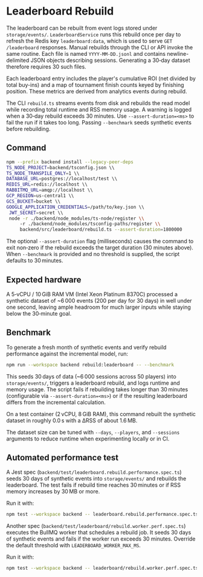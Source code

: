 # Leaderboard Rebuild

The leaderboard can be rebuilt from event logs stored under `storage/events/`.
`LeaderboardService` runs this rebuild once per day to refresh the Redis key
`leaderboard:data`, which is used to serve `GET /leaderboard` responses. Manual
rebuilds through the CLI or API invoke the same routine.
Each file is named `YYYY-MM-DD.jsonl` and contains newline-delimited JSON
objects describing sessions. Generating a 30‑day dataset therefore requires 30
such files.

Each leaderboard entry includes the player's cumulative ROI (net divided by
total buy-ins) and a map of tournament finish counts keyed by finishing
position. These metrics are derived from analytics events during rebuild.

The CLI `rebuild.ts` streams events from disk and rebuilds the read model while
recording total runtime and RSS memory usage. A warning is logged when a
30‑day rebuild exceeds 30 minutes. Use `--assert-duration=<ms>` to fail the run
if it takes too long. Passing `--benchmark` seeds synthetic events before
rebuilding.

## Command

```bash
npm --prefix backend install --legacy-peer-deps
TS_NODE_PROJECT=backend/tsconfig.json \\
TS_NODE_TRANSPILE_ONLY=1 \\
DATABASE_URL=postgres://localhost/test \\
REDIS_URL=redis://localhost \\
RABBITMQ_URL=amqp://localhost \\
GCP_REGION=us-central1 \\
GCS_BUCKET=bucket \\
GOOGLE_APPLICATION_CREDENTIALS=/path/to/key.json \\
 JWT_SECRET=secret \\
 node -r ./backend/node_modules/ts-node/register \\
     -r ./backend/node_modules/tsconfig-paths/register \\
     backend/src/leaderboard/rebuild.ts --assert-duration=1800000
```

The optional `--assert-duration` flag (milliseconds) causes the command to exit
non‑zero if the rebuild exceeds the target duration (30 minutes above). When
`--benchmark` is provided and no threshold is supplied, the script defaults to
30 minutes.

## Expected hardware

A 5‑vCPU / 10 GiB RAM VM (Intel Xeon Platinum 8370C) processed a synthetic dataset
of ~6 000 events (200 per day for 30 days) in well under one second, leaving
ample headroom for much larger inputs while staying below the 30‑minute goal.

## Benchmark

To generate a fresh month of synthetic events and verify rebuild performance
against the incremental model, run:

```bash
npm run --workspace backend rebuild:leaderboard -- --benchmark
```

This seeds 30 days of data (~6 000 sessions across 50 players) into
`storage/events/`, triggers a leaderboard rebuild, and logs runtime and memory
usage. The script fails if rebuilding takes longer than 30 minutes (configurable
via `--assert-duration=<ms>`) or if the resulting leaderboard differs from the
incremental calculation.

On a test container (2 vCPU, 8 GiB RAM), this command rebuilt the synthetic
dataset in roughly 0.0 s with a ΔRSS of about 1.6 MB.

The dataset size can be tuned with `--days`, `--players`, and `--sessions`
arguments to reduce runtime when experimenting locally or in CI.

## Automated performance test

A Jest spec (`backend/test/leaderboard.rebuild.performance.spec.ts`)
seeds 30 days of synthetic events into `storage/events/` and rebuilds the
leaderboard. The test fails if rebuild time reaches 30 minutes or if RSS
memory increases by 30 MB or more.

Run it with:

```bash
npm test --workspace backend -- leaderboard.rebuild.performance.spec.ts
```

Another spec (`backend/test/leaderboard/rebuild.worker.perf.spec.ts`) executes the BullMQ worker that schedules a rebuild job. It seeds 30 days of synthetic events and fails if the worker run exceeds 30 minutes. Override the default threshold with `LEADERBOARD_WORKER_MAX_MS`.

Run it with:

```bash
npm test --workspace backend -- leaderboard/rebuild.worker.perf.spec.ts
```
